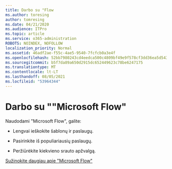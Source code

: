 ```yaml
---
title: Darbo su "Flow
ms.author: toresing
author: tomresing
ms.date: 04/21/2020
ms.audience: ITPro
ms.topic: article
ms.service: o365-administration
ROBOTS: NOINDEX, NOFOLLOW
localization_priority: Normal
ms.assetid: 46adf2ae-f55c-4ae5-9540-7fcfcb0a3e4f
ms.openlocfilehash: 52bb7980243cd4eedca500c4809bf49e9f578cf3dd36ea5d543f0780c4606ff2
ms.sourcegitcommit: b5f7da89a650d2915dc652449623c78be6247175
ms.translationtype: MT
ms.contentlocale: lt-LT
ms.lasthandoff: 08/05/2021
ms.locfileid: "53964344"
---
```

# <a name="get-started-with-microsoft-flow"></a>Darbo su ""Microsoft Flow"

Naudodami "Microsoft Flow", galite:
  
- Lengvai ieškokite šablonų ir paslaugų.
    
- Pasirinkite iš populiariausių paslaugų.
    
- Peržiūrėkite kiekvieno srauto apžvalgą.
    
[Sužinokite daugiau apie "Microsoft Flow"](https://go.microsoft.com/fwlink/?linkid=874446)
  

